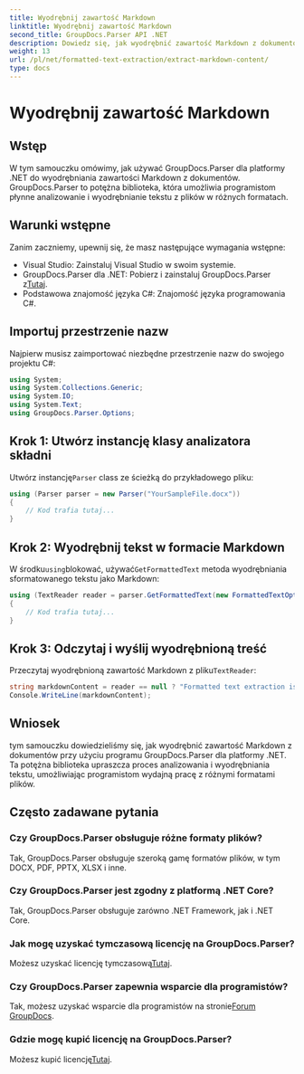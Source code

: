 ```yaml
---
title: Wyodrębnij zawartość Markdown
linktitle: Wyodrębnij zawartość Markdown
second_title: GroupDocs.Parser API .NET
description: Dowiedz się, jak wyodrębnić zawartość Markdown z dokumentów za pomocą GroupDocs.Parser dla .NET. Ten samouczek zawiera instrukcje krok po kroku dotyczące płynnego wyodrębniania tekstu.
weight: 13
url: /pl/net/formatted-text-extraction/extract-markdown-content/
type: docs
---
```

# Wyodrębnij zawartość Markdown

## Wstęp
W tym samouczku omówimy, jak używać GroupDocs.Parser dla platformy .NET do wyodrębniania zawartości Markdown z dokumentów. GroupDocs.Parser to potężna biblioteka, która umożliwia programistom płynne analizowanie i wyodrębnianie tekstu z plików w różnych formatach.
## Warunki wstępne
Zanim zaczniemy, upewnij się, że masz następujące wymagania wstępne:
- Visual Studio: Zainstaluj Visual Studio w swoim systemie.
-  GroupDocs.Parser dla .NET: Pobierz i zainstaluj GroupDocs.Parser z[Tutaj](https://releases.groupdocs.com/parser/net/).
- Podstawowa znajomość języka C#: Znajomość języka programowania C#.

## Importuj przestrzenie nazw
Najpierw musisz zaimportować niezbędne przestrzenie nazw do swojego projektu C#:
```csharp
using System;
using System.Collections.Generic;
using System.IO;
using System.Text;
using GroupDocs.Parser.Options;
```
## Krok 1: Utwórz instancję klasy analizatora składni
 Utwórz instancję`Parser` class ze ścieżką do przykładowego pliku:
```csharp
using (Parser parser = new Parser("YourSampleFile.docx"))
{
    // Kod trafia tutaj...
}
```
## Krok 2: Wyodrębnij tekst w formacie Markdown
 W środku`using`blokować, używać`GetFormattedText` metoda wyodrębniania sformatowanego tekstu jako Markdown:
```csharp
using (TextReader reader = parser.GetFormattedText(new FormattedTextOptions(FormattedTextMode.Markdown)))
{
    // Kod trafia tutaj...
}
```
## Krok 3: Odczytaj i wyślij wyodrębnioną treść
 Przeczytaj wyodrębnioną zawartość Markdown z pliku`TextReader`:
```csharp
string markdownContent = reader == null ? "Formatted text extraction isn't supported" : reader.ReadToEnd();
Console.WriteLine(markdownContent);
```

## Wniosek
tym samouczku dowiedzieliśmy się, jak wyodrębnić zawartość Markdown z dokumentów przy użyciu programu GroupDocs.Parser dla platformy .NET. Ta potężna biblioteka upraszcza proces analizowania i wyodrębniania tekstu, umożliwiając programistom wydajną pracę z różnymi formatami plików.
## Często zadawane pytania
### Czy GroupDocs.Parser obsługuje różne formaty plików?
Tak, GroupDocs.Parser obsługuje szeroką gamę formatów plików, w tym DOCX, PDF, PPTX, XLSX i inne.
### Czy GroupDocs.Parser jest zgodny z platformą .NET Core?
Tak, GroupDocs.Parser obsługuje zarówno .NET Framework, jak i .NET Core.
### Jak mogę uzyskać tymczasową licencję na GroupDocs.Parser?
 Możesz uzyskać licencję tymczasową[Tutaj](https://purchase.groupdocs.com/temporary-license/).
### Czy GroupDocs.Parser zapewnia wsparcie dla programistów?
 Tak, możesz uzyskać wsparcie dla programistów na stronie[Forum GroupDocs](https://forum.groupdocs.com/c/parser/17).
### Gdzie mogę kupić licencję na GroupDocs.Parser?
 Możesz kupić licencję[Tutaj](https://purchase.groupdocs.com/buy).